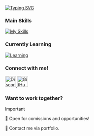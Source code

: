 

<a href="https://git.io/typing-svg">
    <img src="https://readme-typing-svg.herokuapp.com?font=Montserrat&weight=500&size=25&duration=4500&pause=500&color=61DAFB&width=435&lines=Hello%2C+I'm+Kua8;Full+Stack+Developer;Frontend+Enthusiast" alt="Typing SVG"/>
</a>

### Main Skills
[![My Skills](https://skillicons.dev/icons?i=html,css,js,nextjs,nodejs,express,mongodb,git,vscode,figma,framer)](https://skillicons.dev)

### Currently Learning
[![Learning](https://skillicons.dev/icons?i=react,tailwind,ts)](https://skillicons.dev)

### Connect with me!
<div>
    <a href="https://discord.com/users/1002231598118346842">
        <img src="https://skillicons.dev/icons?i=discord" alt="Discord" width="35" height="35"/>
    </a>
    <a href="https://github.com/kua8">
        <img src="https://skillicons.dev/icons?i=github" alt="GitHub" width="35" height="35"/>
    </a>
    <!-- Add more social links as needed -->
</div>

### Want to work together?
> [!IMPORTANT]  
> 💼 Open for comissions and opportunities!
> 
> 📧 Contact me via portfolio.
